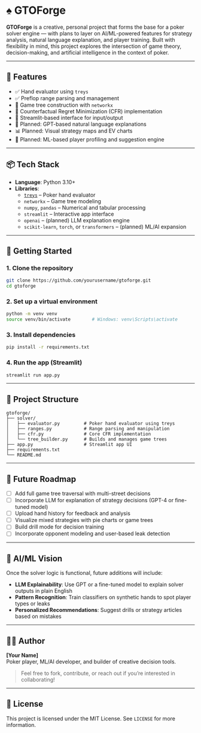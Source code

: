 # ♠️ GTOForge

**GTOForge** is a creative, personal project that forms the base for a poker solver engine — with plans to layer on AI/ML-powered features for strategy analysis, natural language explanation, and player training. Built with flexibility in mind, this project explores the intersection of game theory, decision-making, and artificial intelligence in the context of poker.

---

## 📌 Features

- ✅ Hand evaluator using `treys`
- ✅ Preflop range parsing and management
- 🔁 Game tree construction with `networkx`
- 🔁 Counterfactual Regret Minimization (CFR) implementation
- 🔁 Streamlit-based interface for input/output
- 🧠 Planned: GPT-based natural language explanations
- 📊 Planned: Visual strategy maps and EV charts
- 🧠 Planned: ML-based player profiling and suggestion engine

---

## 📦 Tech Stack

- **Language**: Python 3.10+
- **Libraries**:
  - [`treys`](https://github.com/worldveil/treys) – Poker hand evaluator
  - `networkx` – Game tree modeling
  - `numpy`, `pandas` – Numerical and tabular processing
  - `streamlit` – Interactive app interface
  - `openai` – (planned) LLM explanation engine
  - `scikit-learn`, `torch`, or `transformers` – (planned) ML/AI expansion

---

## 🚀 Getting Started

### 1. Clone the repository

```bash
git clone https://github.com/yourusername/gtoforge.git
cd gtoforge
```

### 2. Set up a virtual environment

```bash
python -m venv venv
source venv/bin/activate        # Windows: venv\Scripts\activate
```

### 3. Install dependencies

```bash
pip install -r requirements.txt
```

### 4. Run the app (Streamlit)

```bash
streamlit run app.py
```

---

## 📂 Project Structure

```
gtoforge/
├── solver/
│   ├── evaluator.py         # Poker hand evaluator using treys
│   ├── ranges.py            # Range parsing and manipulation
│   ├── cfr.py               # Core CFR implementation
│   └── tree_builder.py      # Builds and manages game trees
├── app.py                   # Streamlit app UI
├── requirements.txt
└── README.md
```

---

## 🧠 Future Roadmap

- [ ] Add full game tree traversal with multi-street decisions
- [ ] Incorporate LLM for explanation of strategy decisions (GPT-4 or fine-tuned model)
- [ ] Upload hand history for feedback and analysis
- [ ] Visualize mixed strategies with pie charts or game trees
- [ ] Build drill mode for decision training
- [ ] Incorporate opponent modeling and user-based leak detection

---

## 🤖 AI/ML Vision

Once the solver logic is functional, future additions will include:
- **LLM Explainability**: Use GPT or a fine-tuned model to explain solver outputs in plain English
- **Pattern Recognition**: Train classifiers on synthetic hands to spot player types or leaks
- **Personalized Recommendations**: Suggest drills or strategy articles based on mistakes

---

## 👨‍💻 Author

**[Your Name]**  
Poker player, ML/AI developer, and builder of creative decision tools.

> Feel free to fork, contribute, or reach out if you’re interested in collaborating!

---

## 📜 License

This project is licensed under the MIT License. See `LICENSE` for more information.
